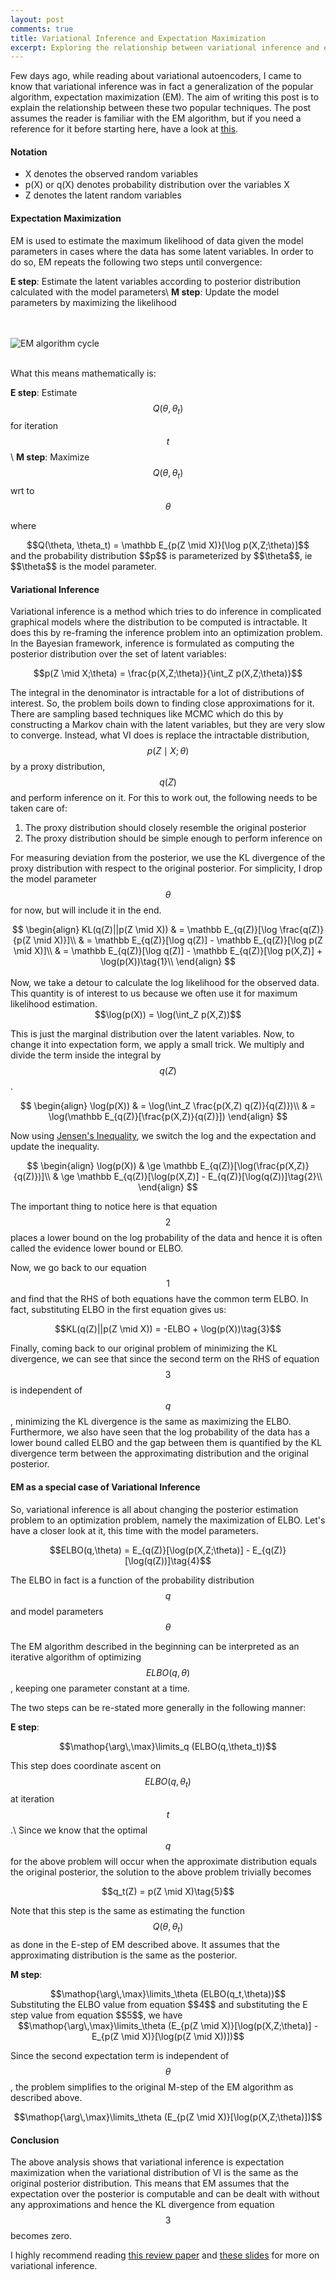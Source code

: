 ```yaml
---
layout: post
comments: true
title: Variational Inference and Expectation Maximization
excerpt: Exploring the relationship between variational inference and expectation maximization algorithm
---
```


Few days ago, while reading about variational autoencoders, I came to know that variational inference was in fact a generalization of the popular algorithm, expectation maximization (EM). The aim of writing this post is to explain the relationship between these two popular techniques. 
The post assumes the reader is familiar with the EM algorithm, but if you need a reference for it before starting here, have a look at [this](http://www.svcl.ucsd.edu/courses/ece271A/handouts/EM2.pdf).

#### Notation

* X denotes the observed random variables
* p(X) or q(X) denotes probability distribution over the variables X
* Z denotes the latent random variables


#### Expectation Maximization

EM is used to estimate the maximum likelihood of data given the model parameters in cases where the data has some latent variables. In order to do so, EM repeats the following two steps until convergence:

**E step**: Estimate the latent variables according to posterior distribution calculated with the model parameters\\
**M step**: Update the model parameters by maximizing the likelihood

<br><br>
![EM algorithm cycle](/images/em.jpg)
<br><br>

What this means mathematically is:

**E step**: Estimate $$Q(\theta, \theta_t)$$ for iteration $$t$$\\
**M step**: Maximize $$Q(\theta, \theta_t)$$ wrt to $$\theta$$

where 
<center>$$Q(\theta, \theta_t) = \mathbb E_{p(Z \mid X)}[\log p(X,Z;\theta)]$$</center>
and
the probability distribution $$p$$ is parameterized by $$\theta$$, ie $$\theta$$ is the model parameter.

#### Variational Inference

Variational inference is a method which tries to do inference in complicated graphical models where the distribution to be computed is intractable. It does this by re-framing the inference problem into an optimization problem. In the Bayesian framework, inference is formulated as computing the posterior distribution over the set of latent variables:


<center>$$p(Z \mid X;\theta) = \frac{p(X,Z;\theta)}{\int_Z p(X,Z;\theta)}$$</center>


The integral in the denominator is intractable for a lot of distributions of interest. So, the problem boils down to finding close approximations for it. There are sampling based techniques like MCMC which do this by constructing a Markov chain with the latent variables, but they are very slow to converge. Instead, what VI does is replace the intractable distribution, $$p(Z \mid X;\theta)$$ by a proxy distribution, $$q(Z)$$ and perform inference on it. For this to work out, the following needs to be taken care of:

1. The proxy distribution should closely resemble the original posterior
2. The proxy distribution should be simple enough to perform inference on

For measuring deviation from the posterior, we use the KL divergence of the proxy distribution with respect to the original posterior. For simplicity, I drop the model parameter $$\theta$$ for now, but will include it in the end.

<center>
$$
	\begin{align}
		KL(q(Z)||p(Z \mid X)) & = \mathbb E_{q(Z)}[\log \frac{q(Z)}{p(Z \mid X)}]\\
		& = \mathbb E_{q(Z)}[\log q(Z)] - \mathbb E_{q(Z)}[\log p(Z \mid X)]\\
		& = \mathbb E_{q(Z)}[\log q(Z)] - \mathbb E_{q(Z)}[\log p(X,Z)] + \log(p(X))\tag{1}\\
	\end{align}
$$
</center>

<br>
Now, we take a detour to calculate the log likelihood for the observed data. This quantity is of interest to us because we often use it for maximum likelihood estimation.

<center>$$\log(p(X)) = \log(\int_Z p(X,Z))$$</center>

This is just the marginal distribution over the latent variables. Now, to change it into expectation form, we apply a small trick. We multiply and divide the term inside the integral by $$q(Z)$$.


<center>
$$
	\begin{align}
		\log(p(X)) & = \log(\int_Z \frac{p(X,Z) q(Z)}{q(Z)})\\
		& = \log(\mathbb E_{q(Z)}[\frac{p(X,Z)}{q(Z)}])
	\end{align}
$$
</center>

Now using [Jensen's Inequality](http://www.sef.hku.hk/~wsuen/teaching/micro/jensen.pdf), we switch the log and the expectation and update the inequality.

<center>
$$
	\begin{align}
		\log(p(X)) & \ge \mathbb E_{q(Z)}[\log(\frac{p(X,Z)}{q(Z)})]\\
		& \ge \mathbb E_{q(Z)}[\log(p(X,Z)] - E_{q(Z)}[\log(q(Z))]\tag{2}\\
	\end{align}
$$
</center>

The important thing to notice here is that equation $$2$$ places a lower bound on the log probability of the data and hence it is often called the evidence lower bound or ELBO.

Now, we go back to our equation $$1$$ and find that the RHS of both equations have the common term ELBO.
In fact, substituting ELBO in the first equation gives us:

<center>$$KL(q(Z)||p(Z \mid X)) = -ELBO + \log(p(X))\tag{3}$$</center>

Finally, coming back to our original problem of minimizing the KL divergence, we can see that since the second term on the RHS of equation $$3$$ is independent of $$q$$, minimizing the KL divergence is the same as maximizing the ELBO. Furthermore, we also have seen that the log probability of the data has a lower bound called ELBO and the gap between them is quantified by the KL divergence term between the approximating distribution and the original posterior.

#### EM as a special case of Variational Inference

So, variational inference is all about changing the posterior estimation problem to an optimization problem, namely the maximization of ELBO. Let's have a closer look at it, this time with the model parameters.

<center>$$ELBO(q,\theta) = E_{q(Z)}[\log(p(X,Z;\theta)] - E_{q(Z)}[\log(q(Z))]\tag{4}$$</center>

The ELBO in fact is a function of the probability distribution $$q$$ and model parameters $$\theta$$

The EM algorithm described in the beginning can be interpreted as an iterative algorithm of optimizing $$ELBO(q,\theta)$$, keeping one parameter constant at a time.

The two steps can be re-stated more generally in the following manner:

**E step**:
<center>$$\mathop{\arg\,\max}\limits_q (ELBO(q,\theta_t))$$</center>

This step does coordinate ascent on $$ELBO(q,\theta_t)$$ at iteration $$t$$.\\
Since we know that the optimal $$q$$ for the above problem will occur when the approximate distribution equals the original posterior, the solution to the above problem trivially becomes

<center>$$q_t(Z) = p(Z \mid X)\tag{5}$$</center>

Note that this step is the same as estimating the function $$Q(\theta,\theta_t)$$ as done in the E-step of EM described above. It assumes that the approximating distribution is the same as the posterior. 

**M step**:
<center>$$\mathop{\arg\,\max}\limits_\theta (ELBO(q_t,\theta))$$</center>
Substituting the ELBO value from equation $$4$$ and substituting the E step value from equation $$5$$, we have
<center>$$\mathop{\arg\,\max}\limits_\theta (E_{p(Z \mid X)}[\log(p(X,Z;\theta)] - E_{p(Z \mid X)}[\log(p(Z \mid X))])$$</center>

Since the second expectation term is independent of $$\theta$$, the problem simplifies to the original M-step of the EM algorithm as described above.

<center>$$\mathop{\arg\,\max}\limits_\theta (E_{p(Z \mid X)}[\log(p(X,Z;\theta)])$$</center>

#### Conclusion

The above analysis shows that variational inference is expectation maximization when the variational distribution of VI is the same as the original posterior distribution.
This means that EM assumes that the expectation over the posterior is computable and can be dealt with without any approximations and hence the KL divergence from equation $$3$$ becomes zero.

I highly recommend reading [this review paper](https://arxiv.org/pdf/1601.00670.pdf) and [these slides](http://citeseerx.ist.psu.edu/viewdoc/download?doi=10.1.1.137.221&rep=rep1&type=pdf) for more on variational inference. 
